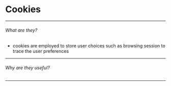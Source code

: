 # Cookies
----------
###### What are they?
- cookies are employed to store user choices such as browsing session to trace the user preferences
---------------------
###### Why are they useful?
--------------------
